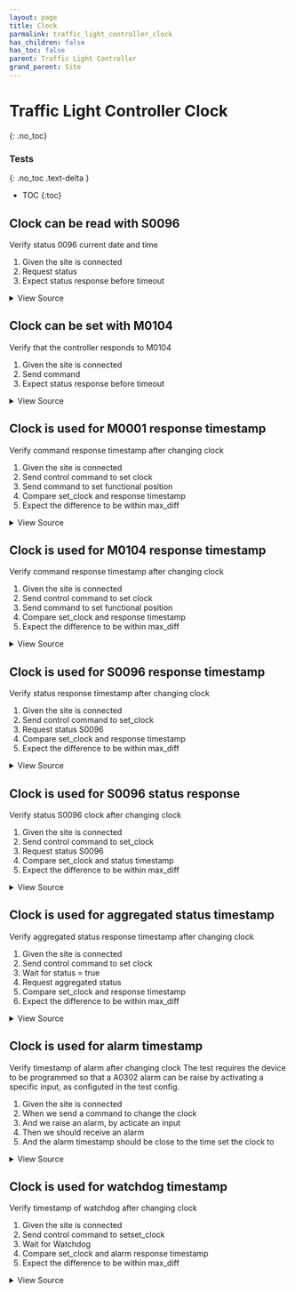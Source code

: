 ```yaml
---
layout: page
title: Clock
parmalink: traffic_light_controller_clock
has_children: false
has_toc: false
parent: Traffic Light Controller
grand_parent: Site
---
```


# Traffic Light Controller Clock
{: .no_toc}



### Tests
{: .no_toc .text-delta }

- TOC
{:toc}

## Clock can be read with S0096

Verify status 0096 current date and time

1. Given the site is connected
2. Request status
3. Expect status response before timeout

<details markdown="block">
  <summary>
     View Source
  </summary>
```ruby
Validator::Site.connected do |task,supervisor,site|
  request_status_and_confirm site, "current date and time",
    { S0096: [
      :year,
      :month,
      :day,
      :hour,
      :minute,
      :second,
    ] }
end
```
</details>




## Clock can be set with M0104

Verify that the controller responds to M0104

1. Given the site is connected
2. Send command
3. Expect status response before timeout

<details markdown="block">
  <summary>
     View Source
  </summary>
```ruby
Validator::Site.connected do |task,supervisor,site|
  prepare task, site
  set_clock(CLOCK)
end
```
</details>




## Clock is used for M0001 response timestamp

Verify command response timestamp after changing clock

1. Given the site is connected
2. Send control command to set clock
3. Send command to set functional position
4. Compare set_clock and response timestamp
5. Expect the difference to be within max_diff

<details markdown="block">
  <summary>
     View Source
  </summary>
```ruby
Validator::Site.connected do |task,supervisor,site|
  prepare task, site
  site.with_watchdog_disabled do  # avoid time synchronization by disabling watchdogs
    with_clock_set site, CLOCK do
      result = set_functional_position 'NormalControl'
      collector = result[:collector]
      max_diff = Validator.get_config('timeouts','command_response') * 2
      diff = Time.parse(collector.messages.first.attributes['cTS']) - CLOCK
      diff = diff.round
      expect(diff.abs).to be <= max_diff,
        "Timestamp of command response is off by #{diff}s, should be within #{max_diff}s"
    end
  end
end
```
</details>




## Clock is used for M0104 response timestamp

Verify command response timestamp after changing clock

1. Given the site is connected
2. Send control command to set clock
3. Send command to set functional position
4. Compare set_clock and response timestamp
5. Expect the difference to be within max_diff

<details markdown="block">
  <summary>
     View Source
  </summary>
```ruby
Validator::Site.connected do |task,supervisor,site|
  prepare task, site
  site.with_watchdog_disabled do  # avoid time synchronization by disabling watchdogs
    with_clock_set site, CLOCK do
      result = set_functional_position 'NormalControl'
      collector = result[:collector]
      max_diff = Validator.get_config('timeouts','command_response')
      diff = Time.parse(collector.messages.first.attributes['cTS']) - CLOCK
      diff = diff.round
      expect(diff.abs).to be <= max_diff,
        "Timestamp of command response is off by #{diff}s, should be within #{max_diff}s"
    end
  end
end
```
</details>




## Clock is used for S0096 response timestamp

Verify status response timestamp after changing clock

1. Given the site is connected
2. Send control command to set_clock
3. Request status S0096
4. Compare set_clock and response timestamp
5. Expect the difference to be within max_diff

<details markdown="block">
  <summary>
     View Source
  </summary>
```ruby
Validator::Site.connected do |task,supervisor,site|
  prepare task, site
  site.with_watchdog_disabled do  # avoid time synchronization by disabling watchdogs
    with_clock_set site, CLOCK do
      status_list = { S0096: [
        :year,
        :month,
        :day,
        :hour,
        :minute,
        :second,
      ] }
      result = site.request_status Validator.get_config('main_component'),
        convert_status_list(status_list),
        collect!: {
          timeout: Validator.get_config('timeouts','status_response')
        }
      collector = result[:collector]
      max_diff = Validator.get_config('timeouts','command_response') + Validator.get_config('timeouts','status_response')
      diff = Time.parse(collector.messages.first.attributes['sTs']) - CLOCK
      diff = diff.round
      expect(diff.abs).to be <= max_diff,
        "Timestamp of S0096 is off by #{diff}s, should be within #{max_diff}s"
    end
  end
end
```
</details>




## Clock is used for S0096 status response

Verify status S0096 clock after changing clock

1. Given the site is connected
2. Send control command to set_clock
3. Request status S0096
4. Compare set_clock and status timestamp
5. Expect the difference to be within max_diff

<details markdown="block">
  <summary>
     View Source
  </summary>
```ruby
Validator::Site.connected do |task,supervisor,site|
  prepare task, site
  site.with_watchdog_disabled do  # avoid time synchronization by disabling watchdogs
    with_clock_set site, CLOCK do
      status_list = { S0096: [
        :year,
        :month,
        :day,
        :hour,
        :minute,
        :second,
      ] }
      result = site.request_status Validator.get_config('main_component'), convert_status_list(status_list), collect!: {
        timeout: Validator.get_config('timeouts','status_update')
      }
      collector = result[:collector]
      status = status_list.keys.first.to_s
      received = Time.new(
        collector.query_result( {"sCI" => status, "n" => "year"} )['s'],
        collector.query_result( {"sCI" => status, "n" => "month"} )['s'],
        collector.query_result( {"sCI" => status, "n" => "day"} )['s'],
        collector.query_result( {"sCI" => status, "n" => "hour"} )['s'],
        collector.query_result( {"sCI" => status, "n" => "minute"} )['s'],
        collector.query_result( {"sCI" => status, "n" => "second"} )['s'],
        'UTC'
      )
      max_diff =
        Validator.get_config('timeouts','command_response') +
        Validator.get_config('timeouts','status_response')
      diff = received - CLOCK
      diff = diff.round
      expect(diff.abs).to be <= max_diff,
        "Clock reported by S0096 is off by #{diff}s, should be within #{max_diff}s"
    end
  end
end
```
</details>




## Clock is used for aggregated status timestamp

Verify aggregated status response timestamp after changing clock

1. Given the site is connected
2. Send control command to set clock
3. Wait for status = true
4. Request aggregated status
5. Compare set_clock and response timestamp
6. Expect the difference to be within max_diff

<details markdown="block">
  <summary>
     View Source
  </summary>
```ruby
Validator::Site.connected do |task,supervisor,site|
  prepare task, site
  site.with_watchdog_disabled do  # avoid time synchronization by disabling watchdogs
    with_clock_set site, CLOCK do
      result = site.request_aggregated_status Validator.get_config('main_component'), collect!: {
        timeout: Validator.get_config('timeouts','status_response')
      }
      collector = result[:collector]
      max_diff = Validator.get_config('timeouts','command_response') + Validator.get_config('timeouts','status_response')
      diff = Time.parse(collector.messages.first.attributes['aSTS']) - CLOCK
      diff = diff.round
      expect(diff.abs).to be <= max_diff,
        "Timestamp of aggregated status is off by #{diff}s, should be within #{max_diff}s"
    end
  end
end
```
</details>




## Clock is used for alarm timestamp

Verify timestamp of alarm after changing clock
The test requires the device to be programmed so that
a A0302 alarm can be raise by activating a specific input, as
configuted in the test config.

1. Given the site is connected
2. When we send a command to change the clock
3. And we raise an alarm, by acticate an input
4. Then we should receive an alarm
5. And the alarm timestamp should be close to the time set the clock to

<details markdown="block">
  <summary>
     View Source
  </summary>
```ruby
Validator::Site.connected do |task,supervisor,site|
  prepare task, site
  site.with_watchdog_disabled do  # avoid time synchronization by disabling watchdogs
    with_clock_set site, CLOCK do                           # set clock
      with_alarm_activated(task, site, 'A0302') do |alarm|   # raise alarm, by activating input
        alarm_time = Time.parse( alarm.attributes["aTs"] )
        max_diff = Validator.get_config('timeouts','command_response') + Validator.get_config('timeouts','status_response')
        diff = alarm_time - CLOCK
        expect(diff.round.abs).to be <= max_diff,
          "Timestamp of alarm is off by #{diff}s, should be within #{max_diff}s"
      end
    end
  end
end
```
</details>




## Clock is used for watchdog timestamp

Verify timestamp of watchdog after changing clock

1. Given the site is connected
2. Send control command to setset_clock
3. Wait for Watchdog
4. Compare set_clock and alarm response timestamp
5. Expect the difference to be within max_diff

<details markdown="block">
  <summary>
     View Source
  </summary>
```ruby
Validator::Site.connected do |task,supervisor,site|
  prepare task, site
  site.with_watchdog_disabled do  # avoid time synchronization by disabling watchdogs
    with_clock_set site, CLOCK do
      log "Checking watchdog timestamp"
      collector = RSMP::Collector.new site, task:task, type: "Watchdog", num: 1, timeout: Validator.get_config('timeouts','watchdog')
      collector.collect!
      max_diff = Validator.get_config('timeouts','command_response') + Validator.get_config('timeouts','status_response')
      diff = Time.parse(collector.messages.first.attributes['wTs']) - CLOCK
      diff = diff.round
      expect(diff.abs).to be <= max_diff,
        "Timestamp of watchdog is off by #{diff}s, should be within #{max_diff}s"
    end
  end
end
```
</details>


